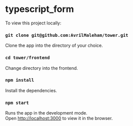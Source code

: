# typescript_form

To view this project locally:

### `git clone git@github.com:AvrilMaleham/tower.git`

Clone the app into the directory of your choice.

### `cd tower/frontend`

Change directory into the frontend.

### `npm install`

Install the dependencies. 

### `npm start`

Runs the app in the development mode.\
Open [http://localhost:3000](http://localhost:3000) to view it in the browser.
